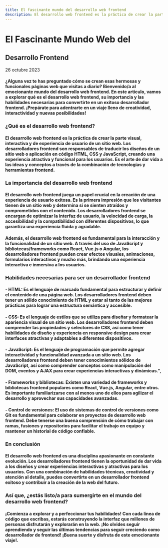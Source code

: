 ```yaml
---
title: El fascinante mundo del desarrollo web frontend
description: El desarrollo web frontend es la práctica de crear la parte visual, interactiva y de experiencia de usuario de un sitio web. Los desarrolladores frontend son responsables de traducir los diseños en código HTML, CSS y JavaScript, creando una experiencia atractiva y funcional para los usuarios. 
---
```


# El Fascinante Mundo Web del
## Desarrollo Frontend

26 octubre 2023

#### ¿Alguna vez te has preguntado cómo se crean esas hermosas y funcionales páginas web que visitas a diario? Bienvenido/a al emocionante mundo del desarrollo web frontend. En este artículo, vamos a explorar qué es el desarrollo web frontend, su importancia y las habilidades necesarias para convertirte en un exitoso desarrollador frontend. ¡Prepárate para adentrarte en un viaje lleno de creatividad, interactividad y nuevas posibilidades!

### ¿Qué es el desarrollo web frontend?

#### El desarrollo web frontend es la práctica de crear la parte visual, interactiva y de experiencia de usuario de un sitio web. Los desarrolladores frontend son responsables de traducir los diseños de un sitio web o aplicación en código HTML, CSS y JavaScript, creando una experiencia atractiva y funcional para los usuarios. Es el arte de dar vida a las ideas y conceptos a través de la combinación de tecnologías y herramientas frontend.

### La importancia del desarrollo web frontend

#### El desarrollo web frontend juega un papel crucial en la creación de una experiencia de usuario exitosa. Es la primera impresión que los visitantes tienen de un sitio web y determina si se sienten atraídos y comprometidos con el contenido. Los desarrolladores frontend se encargan de optimizar la interfaz de usuario, la velocidad de carga, la accesibilidad y la compatibilidad con diferentes dispositivos, lo que garantiza una experiencia fluida y agradable.

#### Además, el desarrollo web frontend es fundamental para la interacción y la funcionalidad de un sitio web. A través del uso de JavaScript y bibliotecas/frameworks como React, Vue.js o Angular, los desarrolladores frontend pueden crear efectos visuales, animaciones, formularios interactivos y mucho más, brindando una experiencia interactiva e inmersiva a los usuarios.

### Habilidades necesarias para ser un desarrollador frontend

#### - HTML: Es el lenguaje de marcado fundamental para estructurar y definir el contenido de una página web. Los desarrolladores frontend deben tener un sólido conocimiento de HTML y estar al tanto de las mejores prácticas para lograr una estructura semántica y accesible.

#### - CSS: Es el lenguaje de estilos que se utiliza para diseñar y formatear la apariencia visual de un sitio web. Los desarrolladores frontend deben comprender las propiedades y selectores de CSS, así como tener habilidades de diseño y experiencia en responsive design para crear interfaces atractivas y adaptables a diferentes dispositivos.

#### - JavaScript: Es el lenguaje de programación que permite agregar interactividad y funcionalidad avanzada a un sitio web. Los desarrolladores frontend deben tener conocimientos sólidos de JavaScript, así como comprender conceptos como manipulación del DOM, eventos y AJAX para crear experiencias interactivas y dinámicas.",

#### - Frameworks y bibliotecas: Existen una variedad de frameworks y bibliotecas frontend populares como React, Vue.js, Angular, entre otros. Es importante familiarizarse con al menos uno de ellos para agilizar el desarrollo y aprovechar sus capacidades avanzadas.

#### - Control de versiones: El uso de sistemas de control de versiones como Git es fundamental para colaborar en proyectos de desarrollo web frontend. Debe tenerse una buena comprensión de cómo trabajar con ramas, fusiones y repositorios para facilitar el trabajo en equipo y mantener un historial de código confiable.

### En conclusión

#### El desarrollo web frontend es una disciplina apasionante en constante evolución. Los desarrolladores frontend tienen la oportunidad de dar vida a los diseños y crear experiencias interactivas y atractivas para los usuarios. Con una combinación de habilidades técnicas, creatividad y atención al detalle, puedes convertirte en un desarrollador frontend exitoso y contribuir a la creación de la web del futuro.

### Así que, ¿estás listo/a para sumergirte en el mundo del desarrollo web frontend?

#### ¡Comienza a explorar y a perfeccionar tus habilidades! Con cada línea de código que escribas, estarás construyendo la interfaz que millones de personas disfrutarán y explorarán en la web. ¡No olvides seguir aprendiendo y seguir las últimas tendencias para seguir creciendo como desarrollador de frontend! ¡Buena suerte y disfruta de este emocionante viaje!.